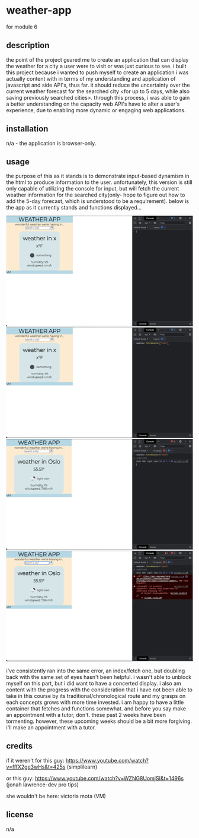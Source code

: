 # weather-app
for module 6

## description

the point of the project geared me to create an application that can display the weather for a city a user were to visit or was just curious to see.
i built this project because i wanted to push myself to create an application i was actually content with in terms of my understanding and application of javascript and side API's, thus far. it should reduce the uncertainty over the current <and future> weather forecast for the searched city <for up to 5 days, while also saving previously searched cities>. through this process, i was able to gain a better understanding on the capacity web API's have to alter a user's experience, due to enabling more dynamic or engaging web applications.

## installation

n/a - the application is browser-only.

## usage

the purpose of this as it stands is to demonstrate input-based dynamism in the html to produce information to the user. unfortunately, this version is still only capable of utilizing the console for input, but will fetch the current weather information for the searched city(only- hope to figure out how to add the 5-day forecast, which is understood to be a requirement). below is the app as it currently stands and functions displayed...

![alt text](assets/images/app-1.png)
![alt text](assets/images/app-2.png)
![alt text](assets/images/app-3.png)
![alt text](assets/images/app-4.png)

i've consistently ran into the same error, an index/fetch one, but doubling back with the same set of eyes hasn't been helpful. i wasn't able to unblock myself on this part, but i did want to have a concerted display. i also am content with the progress with the consideration that i have not been able to take in this course by its traditional/chronological route and my grasps on each concepts grows with more time invested. i am happy to have a little container that fetches and functions somewhat. and before you say make an appointment with a tutor, don't. these past 2 weeks have been tormenting. however, these upcoming weeks should be a bit more forgiving. i'll make an appointment with a tutor.

## credits
if it weren't for this guy:
https://www.youtube.com/watch?v=fffX2ge3wHs&t=425s
(simplilearn)

or this guy:
https://www.youtube.com/watch?v=WZNG8UomjSI&t=1496s
(jonah lawrence-dev pro tips)

she wouldn't be here:
victoria mota (VM)

## license
n/a
